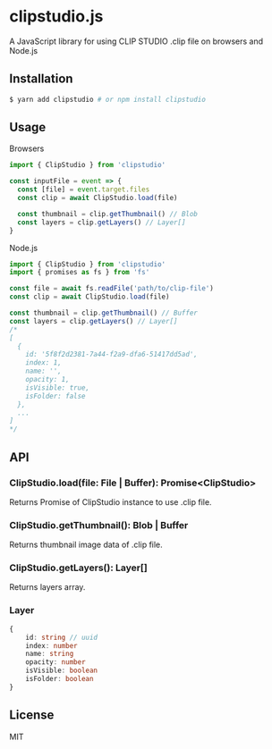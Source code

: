 # clipstudio.js

A JavaScript library for using CLIP STUDIO .clip file on browsers and Node.js

## Installation

```bash
$ yarn add clipstudio # or npm install clipstudio
```

## Usage

Browsers

```ts
import { ClipStudio } from 'clipstudio'

const inputFile = event => {
  const [file] = event.target.files
  const clip = await ClipStudio.load(file)

  const thumbnail = clip.getThumbnail() // Blob
  const layers = clip.getLayers() // Layer[]
}
```

Node.js

```ts
import { ClipStudio } from 'clipstudio'
import { promises as fs } from 'fs'

const file = await fs.readFile('path/to/clip-file')
const clip = await ClipStudio.load(file)

const thumbnail = clip.getThumbnail() // Buffer
const layers = clip.getLayers() // Layer[]
/*
[
  {
    id: '5f8f2d2381-7a44-f2a9-dfa6-51417dd5ad',
    index: 1,
    name: '',
    opacity: 1,
    isVisible: true,
    isFolder: false
  },
  ...
]
*/
```

## API

### ClipStudio.load(file: File | Buffer): Promise\<ClipStudio>

Returns Promise of ClipStudio instance to use .clip file.

### ClipStudio.getThumbnail(): Blob | Buffer

Returns thumbnail image data of .clip file.

### ClipStudio.getLayers(): Layer[]

Returns layers array.

### Layer

```ts
{
    id: string // uuid
    index: number
    name: string
    opacity: number
    isVisible: boolean
    isFolder: boolean
}
```

## License

MIT
